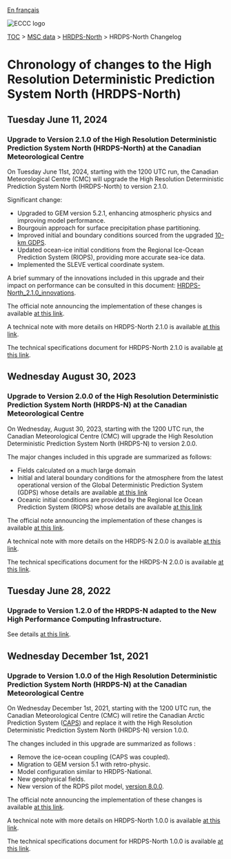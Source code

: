 [En français](changelog_hrdps-north_fr.md)

![ECCC logo](../../img_eccc-logo.png)

[TOC](../../readme_en.md) > [MSC data](../readme_en.md) > [HRDPS-North](readme_hrdps-north_en.md) > HRDPS-North Changelog

# Chronology of changes to the High Resolution Deterministic Prediction System North (HRDPS-North)

## Tuesday June 11, 2024

### Upgrade to Version 2.1.0 of the High Resolution Deterministic Prediction System North (HRDPS-North) at the Canadian Meteorological Centre

On Tuesday June 11st, 2024, starting with the 1200 UTC run, the Canadian Meteorological Centre (CMC) will upgrade the High Resolution Deterministic Prediction System North (HRDPS-North) to version 2.1.0.


Significant change:

* Upgraded to GEM version 5.2.1, enhancing atmospheric physics and improving model performance. 
* Bourgouin approach for surface precipitation phase partitioning.  
* Improved initial and boundary conditions sourced from the upgraded [10-km GDPS](../nwp_gdps/readme_gdps_en.md).  
* Updated ocean-ice initial conditions from the Regional Ice-Ocean Prediction System (RIOPS), providing more accurate sea-ice data. 
* Implemented the SLEVE vertical coordinate system.

A brief summary of the innovations included in this upgrade and their impact on performance can be consulted in this document: [HRDPS-North_2.1.0_innovations](https://collaboration.cmc.ec.gc.ca/cmc/cmoi/product_guide/docs/fact_sheets/factsheet_hrdps-north-210_e.pdf).


The official note announcing the implementation of these changes is available [at this link](http://dd.meteo.gc.ca/doc/genots/2024/06/11/NOCN03_CWAO_262118___xxxxx).

A technical note with more details on HRDPS-North 2.1.0 is available [at this link](https://collaboration.cmc.ec.gc.ca/cmc/cmoi/product_guide/docs/tech_notes/technote_hrdps-north-210_e.pdf).

The technical specifications document for HRDPS-North 2.1.0 is available [at this link](https://collaboration.cmc.ec.gc.ca/cmc/cmoi/product_guide/docs/tech_specifications/tech_specifications_HRDPS-NORTH_2.1.0_e.pdf).



## Wednesday August 30, 2023

### Upgrade to Version 2.0.0 of the High Resolution Deterministic Prediction System North (HRDPS-N) at the Canadian Meteorological Centre

On Wednesday, August 30, 2023, starting with the 1200 UTC run, the Canadian Meteorological Centre (CMC) will upgrade the High Resolution Deterministic Prediction System North (HRDPS-N) to version 2.0.0.

The major changes included in this upgrade are summarized as follows:

* Fields calculated on a much large domain
* Initial and lateral boundary conditions for the atmosphere from the latest operational version of the Global Deterministic Prediction System (GDPS) whose details are available [at this link](https://collaboration.cmc.ec.gc.ca/cmc/cmoi/product_guide/docs/tech_specifications/tech_specifications_GDPS_8.0.0_e.pdf) 
* Oceanic initial conditions are provided by the Regional Ice Ocean Prediction System (RIOPS) whose details are available [at this link](https://collaboration.cmc.ec.gc.ca/cmc/cmoi/product_guide/docs/tech_specifications/tech_specifications_RIOPS_2.2.0_e.pdf)

The official note announcing the implementation of these changes is available [at this link](https://dd.weather.gc.ca/doc/genots/2023/08/29/NOCN03_CWAO_292016___46915).

A technical note with more details on the HRDPS-N 2.0.0 is available [at this link](https://collaboration.cmc.ec.gc.ca/cmc/CMOI/product_guide/docs/tech_notes/technote_hrdps-north-200_e.pdf).

The technical specifications document for the HRDPS-N 2.0.0 is available [at this link](https://collaboration.cmc.ec.gc.ca/cmc/CMOI/product_guide/docs/tech_specifications/tech_specifications_HRDPS-NORTH_2.0.0_e.pdf).

## Tuesday June 28, 2022

### Upgrade to Version 1.2.0 of the HRDPS-N adapted to the New High Performance Computing Infrastructure.

See details [at this link](../changelog_multisystems_en.md).

## Wednesday December 1st, 2021

### Upgrade to Version 1.0.0 of the High Resolution Deterministic Prediction System North (HRDPS-N) at the Canadian Meteorological Centre

On Wednesday December 1st, 2021, starting with the 1200 UTC run, the Canadian Meteorological Centre (CMC) will retire the Canadian Arctic Prediction System ([CAPS](../nwp_caps/readme_caps_en.md)) and replace it with the High Resolution Deterministic Prediction System North (HRDPS-N) version 1.0.0.

The changes included in this upgrade are summarized as follows :

* Remove the ice-ocean coupling (CAPS was coupled).
* Migration to GEM version 5.1 with retro-physic.
* Model configuration similar to HRDPS-National.
* New geophysical fields.
* New version of the RDPS pilot model, [version 8.0.0](../nwp_rdps/changelog_rdps_en.md#wednesday-december-1st-2021).


The official note announcing the implementation of these changes is available [at this link](http://dd.meteo.gc.ca/doc/genots/2021/11/26/NOCN03_CWAO_262118___50159).

A technical note with more details on HRDPS-North 1.0.0 is available [at this link](https://collaboration.cmc.ec.gc.ca/cmc/cmoi/product_guide/docs/tech_notes/technote_hrdps-north-100_e.pdf).

The technical specifications document for HRDPS-North 1.0.0 is available [at this link](https://collaboration.cmc.ec.gc.ca/cmc/cmoi/product_guide/docs/tech_specifications/tech_specifications_HRDPS-NORTH_1.0.0_e.pdf).

